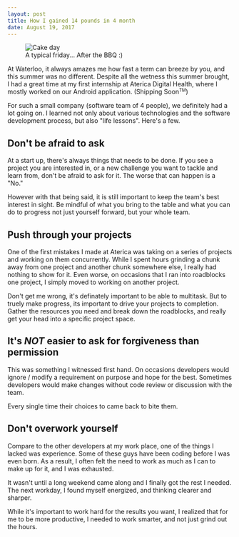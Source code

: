 ```yaml
---
layout: post
title: How I gained 14 pounds in 4 month
date: August 19, 2017
---
```


<figure class = "figure">
	<img src="{{site.url}}/static/img/blog_assets/coop1.jpg" alt="Cake day" class="img-responsive">
	<figcaption class="figure-caption">A typical friday... After the BBQ :)</figcaption>
</figure>

At Waterloo, it always amazes me how fast a term can breeze by you, and this summer was no different. Despite all the wetness this summer brought, I had a great time at my first internship at Aterica Digital Health, where I mostly worked on our Android application. (Shipping Soon<small><sup>TM</sup></small>)

For such a small company (software team of 4 people), we definitely had a lot going on. I learned not only about various technologies and the software development process, but also "life lessons". Here's a few.

## Don't be afraid to ask

At a start up, there's always things that needs to be done. If you see a project you are interested in, or a new challenge you want to tackle and learn from, don't be afraid to ask for it. The worse that can happen is a "No."

However with that being said, it is still important to keep the team's best interest in sight. Be mindful of what you bring to the table and what you can do to progress not just yourself forward, but your whole team.

## Push through your projects

One of the first mistakes I made at Aterica was taking on a series of projects and working on them concurrently. While I spent hours grinding a chunk away from one project and another chunk somewhere else, I really had nothing to show for it. Even worse, on occasions that I ran into roadblocks one project, I simply moved to working on another project. 

Don't get me wrong, it's definately important to be able to multitask. But to truely make progress, its important to drive your projects to completion. Gather the resources you need and break down the roadblocks, and really get your head into a specific project space.

## It's *NOT* easier to ask for forgiveness than permission

This was something I witnessed first hand. On occasions developers would ignore / modify a requirement on purpose and hope for the best. Sometimes developers would make changes without code review or discussion with the team. 

Every single time their choices to came back to bite them.

## Don't overwork yourself

Compare to the other developers at my work place, one of the things I lacked was experience. Some of these guys have been coding before I was even born. As a result, I often felt the need to work as much as I can to make up for it, and I was exhausted. 

It wasn't until a long weekend came along and I finally got the rest I needed. The next workday, I found myself energized, and thinking clearer and sharper.

While it's important to work hard for the results you want, I realized that for me to be more productive, I needed to work smarter, and not just grind out the hours.



